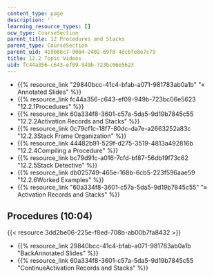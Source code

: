 ```yaml
---
content_type: page
description: ''
learning_resource_types: []
ocw_type: CourseSection
parent_title: 12 Procedures and Stacks
parent_type: CourseSection
parent_uid: 419b66c7-9004-2402-69f8-4dcbfe8e7c79
title: 12.2 Topic Videos
uid: fc44a356-c643-ef09-949b-723bc06e5623
---
```


*   {{% resource_link "29840bcc-41c4-bfab-a071-981783ab0a1b" "« Annotated Slides" %}}
*   {{% resource_link fc44a356-c643-ef09-949b-723bc06e5623 "12.2.1Procedures" %}}
*   {{% resource_link 60a334f8-3601-c57a-5da5-9d19b7845c55 "12.2.2Activation Records and Stacks" %}}
*   {{% resource_link 0c79cf1c-18f7-80dc-da7e-a2663252a83c "12.2.3Stack Frame Organization" %}}
*   {{% resource_link 44482b91-529f-d275-3519-4813a492816b "12.2.4Compiling a Procedure" %}}
*   {{% resource_link bc79d91c-a016-7cfd-bf87-56db19f73c62 "12.2.5Stack Detective" %}}
*   {{% resource_link db025749-465e-168b-6cb5-223f596aae59 "12.2.6Worked Examples" %}}
*   {{% resource_link "60a334f8-3601-c57a-5da5-9d19b7845c55" "» Activation Records and Stacks" %}}

Procedures (10:04)
------------------

{{< resource 3dd2be06-225e-f8ed-708b-ab00b7fa8432 >}}

*   {{% resource_link 29840bcc-41c4-bfab-a071-981783ab0a1b "BackAnnotated Slides" %}}
*   {{% resource_link 60a334f8-3601-c57a-5da5-9d19b7845c55 "ContinueActivation Records and Stacks" %}}